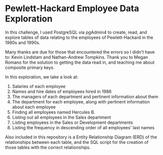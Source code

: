 # Pewlett-Hackard Employee Data Exploration

In this challenge, I used PostgreSQL via pgAdmin4 to create, read, and explore tables of data relating to the employees of Pewlett-Hackard in the 1980s and 1990s. 

Many thanks are due for those that encountered the errors so I didn't have to: Kevin Lindstam and Nathan-Andrew Tompkins.
Thank you to Megan Romano for the solution to getting the data read in, and teaching me about composite primary keys. 

In this exploration, we take a look at: 
1. Salaries of each employee
2. Names and hire dates of employees hired in 1986
3. The managers of each department and pertinent information about them
4. The department for each employee, along with pertinent information about each employee
5. Finding all employees named Hercules B. 
6. Listing out all employees in the Sales department
7. Listing employees in the Sales or Development departments
8. Listing the frequency in descending order of all employees' last names

Also included in this repository is a Entity Relationship Diagram (ERD) of the relationships between each table, and the SQL script for the creation of those tables with the correct relationships.